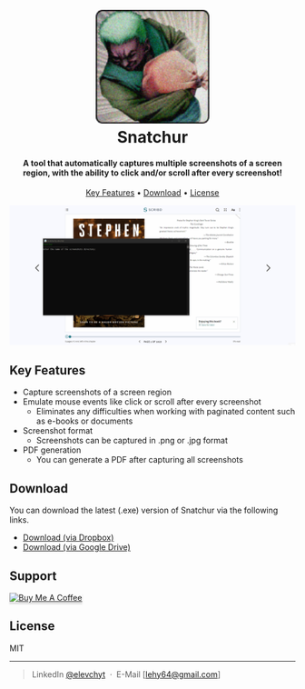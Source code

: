 <h1 align="center">
  <br>
  <img src="https://raw.githubusercontent.com/elevchyt/snatchur/master/logo.png" alt="Snatchur" width="200">
  <br>
  Snatchur
  <br>
</h1>

<h4 align="center">A tool that automatically captures multiple screenshots of a screen region, with the ability to click and/or scroll after every screenshot!</h4>

<p align="center">
  <a href="#key-features">Key Features</a> •
  <a href="#download">Download</a> •
  <a href="#license">License</a>
</p>

![screenshot](https://raw.githubusercontent.com/elevchyt/snatchur/master/demo.gif)

## Key Features

- Capture screenshots of a screen region
- Emulate mouse events like click or scroll after every screenshot
  - Eliminates any difficulties when working with paginated content such as e-books or documents
- Screenshot format
  - Screenshots can be captured in .png or .jpg format
- PDF generation
  - You can generate a PDF after capturing all screenshots

## Download

You can download the latest (.exe) version of Snatchur via the following links.

- <a href="https://www.dropbox.com/s/6ghm98bhjib9pjg/snatchur.zip?dl=0">Download (via Dropbox)</a>
- <a href="https://drive.google.com/file/d/1nmWgWLEAmH2BKF_kqIJX7QXSQl_MehGc/view?usp=sharing">Download (via Google Drive)</a>

## Support

<a href="https://ko-fi.com/elevchyt" target="_blank"><img src="https://uploads-ssl.webflow.com/5c14e387dab576fe667689cf/61e11d503cc13747866d338b_Button-2-p-500.png" alt="Buy Me A Coffee" style="height: 41px !important;width: 174px !important;box-shadow: 0px 3px 2px 0px rgba(190, 190, 190, 0.5) !important;-webkit-box-shadow: 0px 3px 2px 0px rgba(190, 190, 190, 0.5) !important;" ></a>

## License

MIT

---

> LinkedIn [@elevchyt](https://www.linkedin.com/in/elevchyt/) &nbsp;&middot;&nbsp;
> E-Mail [lehy64@gmail.com]
